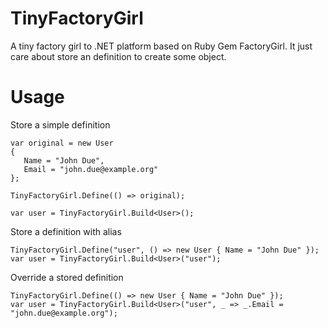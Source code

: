 TinyFactoryGirl
===============

A tiny factory girl to .NET platform based on Ruby Gem FactoryGirl. It just care about store an definition to create some object.

Usage
==============

Store a simple definition
```
var original = new User
{
   Name = "John Due",
   Email = "john.due@example.org"
};

TinyFactoryGirl.Define(() => original);

var user = TinyFactoryGirl.Build<User>();
```

Store a definition with alias
```
TinyFactoryGirl.Define("user", () => new User { Name = "John Due" });
var user = TinyFactoryGirl.Build<User>("user");
```

Override a stored definition
```
TinyFactoryGirl.Define(() => new User { Name = "John Due" });
var user = TinyFactoryGirl.Build<User>("user", _ => _.Email = "john.due@example.org");
```
